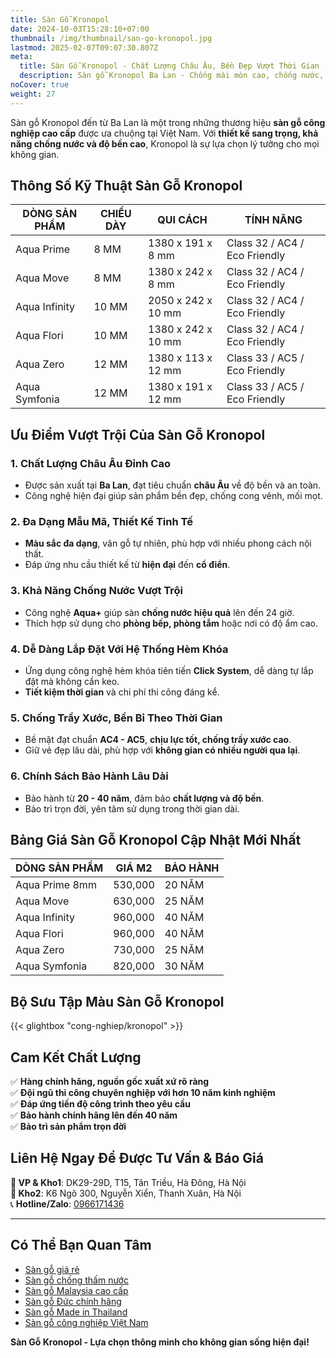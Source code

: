 ```yaml
---
title: Sàn Gỗ Kronopol
date: 2024-10-03T15:28:10+07:00
thumbnail: /img/thumbnail/san-go-kronopol.jpg
lastmod: 2025-02-07T09:07:30.807Z
meta:
  title: Sàn Gỗ Kronopol - Chất Lượng Châu Âu, Bền Đẹp Vượt Thời Gian
  description: Sàn gỗ Kronopol Ba Lan - Chống mài mòn cao, chống nước, thiết kế đa dạng. Giải pháp hoàn hảo cho nội thất hiện đại.
noCover: true
weight: 27
---
```


Sàn gỗ Kronopol đến từ Ba Lan là một trong những thương hiệu **sàn gỗ công nghiệp cao cấp** được ưa chuộng tại Việt Nam. Với **thiết kế sang trọng, khả năng chống nước và độ bền cao**, Kronopol là sự lựa chọn lý tưởng cho mọi không gian.

## Thông Số Kỹ Thuật Sàn Gỗ Kronopol
| DÒNG SẢN PHẨM  | CHIỀU DÀY | QUI CÁCH              | TÍNH NĂNG                       |
|----------------|-----------|-----------------------|---------------------------------|
| Aqua Prime     | 8 MM      | 1380 x 191 x 8 mm     | Class 32 / AC4 / Eco Friendly |
| Aqua Move      | 8 MM      | 1380 x 242 x 8 mm     | Class 32 / AC4 / Eco Friendly |
| Aqua Infinity  | 10 MM     | 2050 x 242 x 10 mm    | Class 32 / AC4 / Eco Friendly |
| Aqua Flori     | 10 MM     | 1380 x 242 x 10 mm    | Class 32 / AC4 / Eco Friendly |
| Aqua Zero      | 12 MM     | 1380 x 113 x 12 mm    | Class 33 / AC5 / Eco Friendly |
| Aqua Symfonia  | 12 MM     | 1380 x 191 x 12 mm    | Class 33 / AC5 / Eco Friendly |

## Ưu Điểm Vượt Trội Của Sàn Gỗ Kronopol
### 1. Chất Lượng Châu Âu Đỉnh Cao
- Được sản xuất tại **Ba Lan**, đạt tiêu chuẩn **châu Âu** về độ bền và an toàn.
- Công nghệ hiện đại giúp sản phẩm bền đẹp, chống cong vênh, mối mọt.

### 2. Đa Dạng Mẫu Mã, Thiết Kế Tinh Tế
- **Màu sắc đa dạng**, vân gỗ tự nhiên, phù hợp với nhiều phong cách nội thất.
- Đáp ứng nhu cầu thiết kế từ **hiện đại** đến **cổ điển**.

### 3. Khả Năng Chống Nước Vượt Trội
- Công nghệ **Aqua+** giúp sàn **chống nước hiệu quả** lên đến 24 giờ.
- Thích hợp sử dụng cho **phòng bếp, phòng tắm** hoặc nơi có độ ẩm cao.

### 4. Dễ Dàng Lắp Đặt Với Hệ Thống Hèm Khóa
- Ứng dụng công nghệ hèm khóa tiên tiến **Click System**, dễ dàng tự lắp đặt mà không cần keo.
- **Tiết kiệm thời gian** và chi phí thi công đáng kể.

### 5. Chống Trầy Xước, Bền Bỉ Theo Thời Gian
- Bề mặt đạt chuẩn **AC4 - AC5**, **chịu lực tốt, chống trầy xước cao**.
- Giữ vẻ đẹp lâu dài, phù hợp với **không gian có nhiều người qua lại**.

### 6. Chính Sách Bảo Hành Lâu Dài
- Bảo hành từ **20 - 40 năm**, đảm bảo **chất lượng và độ bền**.
- Bảo trì trọn đời, yên tâm sử dụng trong thời gian dài.

## Bảng Giá Sàn Gỗ Kronopol Cập Nhật Mới Nhất
| DÒNG SẢN PHẨM   | GIÁ M2   | BẢO HÀNH | 
|-----------------|----------|----------|
| Aqua Prime 8mm  | 530,000  | 20 NĂM   |
| Aqua Move       | 630,000  | 25 NĂM   |
| Aqua Infinity   | 960,000  | 40 NĂM   | 
| Aqua Flori      | 960,000  | 40 NĂM   | 
| Aqua Zero       | 730,000  | 25 NĂM   | 
| Aqua Symfonia   | 820,000  | 30 NĂM   | 

## Bộ Sưu Tập Màu Sàn Gỗ Kronopol
{{< glightbox "cong-nghiep/kronopol" >}}

## Cam Kết Chất Lượng
✅ **Hàng chính hãng, nguồn gốc xuất xứ rõ ràng**  
✅ **Đội ngũ thi công chuyên nghiệp với hơn 10 năm kinh nghiệm**  
✅ **Đáp ứng tiến độ công trình theo yêu cầu**  
✅ **Bảo hành chính hãng lên đến 40 năm**  
✅ **Bảo trì sản phẩm trọn đời**  

## Liên Hệ Ngay Để Được Tư Vấn & Báo Giá
**📍 VP & Kho1**: DK29-29D, T15, Tân Triều, Hà Đông, Hà Nội  
**📍 Kho2**: K6 Ngõ 300, Nguyễn Xiển, Thanh Xuân, Hà Nội  
📞 **Hotline/Zalo**: [0966171436](tel:0966171436)

---
## Có Thể Bạn Quan Tâm
- [Sàn gỗ giá rẻ](/san-go-cong-nghiep/san-go-gia-re/)  
- [Sàn gỗ chống thấm nước](/san-go-cong-nghiep/san-go-chiu-nuoc/)  
- [Sàn gỗ Malaysia cao cấp](/san-go-cong-nghiep/kho-san-go-malaysia/)  
- [Sàn gỗ Đức chính hãng](/san-go-cong-nghiep/san-go-duc-nhap-khau/)  
- [Sàn gỗ Made in Thailand](/san-go-cong-nghiep/san-go-thai-lan/)  
- [Sàn gỗ công nghiệp Việt Nam](/san-go-cong-nghiep/san-go-viet-nam/)

**Sàn Gỗ Kronopol - Lựa chọn thông minh cho không gian sống hiện đại!**
